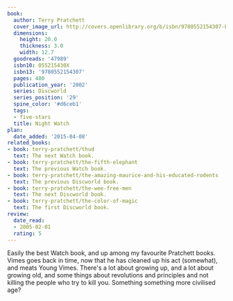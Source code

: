 ```yaml
---
book:
  author: Terry Pratchett
  cover_image_url: http://covers.openlibrary.org/b/isbn/9780552154307-L.jpg
  dimensions:
    height: 20.0
    thickness: 3.0
    width: 12.7
  goodreads: '47989'
  isbn10: 055215430X
  isbn13: '9780552154307'
  pages: 480
  publication_year: '2002'
  series: Discworld
  series_position: '29'
  spine_color: '#d6ceb1'
  tags:
  - five-stars
  title: Night Watch
plan:
  date_added: '2015-04-08'
related_books:
- book: terry-pratchett/thud
  text: The next Watch book.
- book: terry-pratchett/the-fifth-elephant
  text: The previous Watch book.
- book: terry-pratchett/the-amazing-maurice-and-his-educated-rodents
  text: The previous Discworld book.
- book: terry-pratchett/the-wee-free-men
  text: The next Discworld book.
- book: terry-pratchett/the-color-of-magic
  text: The first Discworld book.
review:
  date_read:
  - 2005-02-01
  rating: 5
---
```


Easily the best Watch book, and up among my favourite Pratchett books. Vimes goes back in time, now that he has cleaned
up his act (somewhat), and meats Young Vimes. There's a lot about growing up, and a lot about growing old, and some
things about revolutions and principles and not killing the people who try to kill you. Something something more
civilised age?
